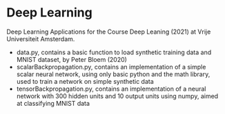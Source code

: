 # Deep Learning

Deep Learning Applications for the Course Deep Leaning (2021) at Vrije Universiteit Amsterdam.

- data.py, contains a basic function to load synthetic training data and MNIST dataset, by Peter Bloem (2020)
- scalarBackpropagation.py, contains an implementation of a simple scalar neural network, using only basic python and the math library, used to train a network on simple synthetic data
- tensorBackpropagation.py, contains an implementation of a neural network with 300 hidden units and 10 output units using numpy, aimed at classifying MNIST data